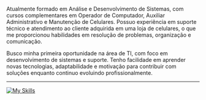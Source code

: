 <p>Atualmente formado em Análise e Desenvolvimento de Sistemas, com cursos complementares em Operador de Computador, Auxiliar Administrativo e Manutenção de Celulares. Possuo experiência em suporte técnico e atendimento ao cliente adquirida em uma loja de celulares, o que me proporcionou habilidades em resolução de problemas, organização e comunicação.</p>

<p>Busco minha primeira oportunidade na área de TI, com foco em desenvolvimento de sistemas e suporte. Tenho facilidade em aprender novas tecnologias, adaptabilidade e motivação para contribuir com soluções enquanto continuo evoluindo profissionalmente.</p>
<hr>                                                                                     

[![My Skills](https://skillicons.dev/icons?i=java,spring,html,css,postgresql,mysql,docker)](https://skillicons.dev)
